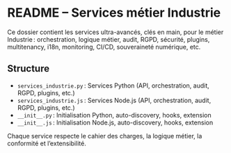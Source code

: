 # README – Services métier Industrie

Ce dossier contient les services ultra-avancés, clés en main, pour le métier Industrie : orchestration, logique métier, audit, RGPD, sécurité, plugins, multitenancy, i18n, monitoring, CI/CD, souveraineté numérique, etc.

## Structure
- `services_industrie.py` : Services Python (API, orchestration, audit, RGPD, plugins, etc.)
- `services_industrie.js` : Services Node.js (API, orchestration, audit, RGPD, plugins, etc.)
- `__init__.py` : Initialisation Python, auto-discovery, hooks, extension
- `__init__.js` : Initialisation Node.js, auto-discovery, hooks, extension

Chaque service respecte le cahier des charges, la logique métier, la conformité et l’extensibilité.
